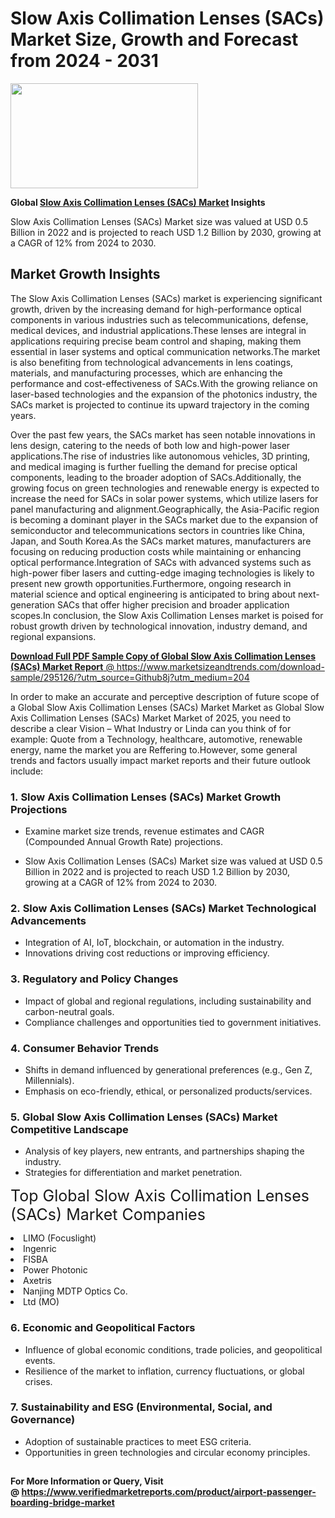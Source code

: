 <H1>Slow Axis Collimation Lenses (SACs) Market Size, Growth and Forecast from 2024 - 2031</H1><img class="aligncenter size-medium wp-image-584254" src="https://thirdeyenews.in/wp-content/uploads/2024/09/Global-Market-Research-300x168.jpeg" alt="" width="300" height="168" /><p><strong>Global&nbsp;<a href="https://www.marketsizeandtrends.com/download-sample/295126/?utm_source=Github8j?utm_medium=204">Slow Axis Collimation Lenses (SACs) Market</a> Insights</strong></p><p>Slow Axis Collimation Lenses (SACs) Market size was valued at USD 0.5 Billion in 2022 and is projected to reach USD 1.2 Billion by 2030, growing at a CAGR of 12% from 2024 to 2030.</p><p><h2>Market Growth Insights</h2> <p>The Slow Axis Collimation Lenses (SACs) market is experiencing significant growth, driven by the increasing demand for high-performance optical components in various industries such as telecommunications, defense, medical devices, and industrial applications.These lenses are integral in applications requiring precise beam control and shaping, making them essential in laser systems and optical communication networks.The market is also benefiting from technological advancements in lens coatings, materials, and manufacturing processes, which are enhancing the performance and cost-effectiveness of SACs.With the growing reliance on laser-based technologies and the expansion of the photonics industry, the SACs market is projected to continue its upward trajectory in the coming years.</p> <p><a href="#"></a></p> <p>Over the past few years, the SACs market has seen notable innovations in lens design, catering to the needs of both low and high-power laser applications.The rise of industries like autonomous vehicles, 3D printing, and medical imaging is further fuelling the demand for precise optical components, leading to the broader adoption of SACs.Additionally, the growing focus on green technologies and renewable energy is expected to increase the need for SACs in solar power systems, which utilize lasers for panel manufacturing and alignment.Geographically, the Asia-Pacific region is becoming a dominant player in the SACs market due to the expansion of semiconductor and telecommunications sectors in countries like China, Japan, and South Korea.As the SACs market matures, manufacturers are focusing on reducing production costs while maintaining or enhancing optical performance.Integration of SACs with advanced systems such as high-power fiber lasers and cutting-edge imaging technologies is likely to present new growth opportunities.Furthermore, ongoing research in material science and optical engineering is anticipated to bring about next-generation SACs that offer higher precision and broader application scopes.In conclusion, the Slow Axis Collimation Lenses market is poised for robust growth driven by technological innovation, industry demand, and regional expansions.</p> <p><a href="#"></p><p><span class=""><strong>Download Full PDF Sample Copy of Global Slow Axis Collimation Lenses (SACs) Market Report</strong> @ <a href="https://www.marketsizeandtrends.com/download-sample/295126/?utm_source=Github8j?utm_medium=204" target="_blank">https://www.marketsizeandtrends.com/download-sample/295126/?utm_source=Github8j?utm_medium=204</a></span></p><p>In order to make an accurate and perceptive description of future scope of a Global&nbsp;Slow Axis Collimation Lenses (SACs) Market Market as Global&nbsp;Slow Axis Collimation Lenses (SACs) Market Market of 2025, you need to describe a clear Vision &ndash; What Industry or Linda can you think of for example: Quote from a Technology, healthcare, automotive, renewable energy, name the market you are Reffering to.However, some general trends and factors usually impact market reports and their future outlook include:</p><h3>1.&nbsp;<strong>Slow Axis Collimation Lenses (SACs) Market Growth Projections</strong></h3><ul><li>Examine market size trends, revenue estimates and CAGR (Compounded Annual Growth Rate) projections.</li><li><p>Slow Axis Collimation Lenses (SACs) Market size was valued at USD 0.5 Billion in 2022 and is projected to reach USD 1.2 Billion by 2030, growing at a CAGR of 12% from 2024 to 2030.</p></li></ul><h3>2.&nbsp;<strong>Slow Axis Collimation Lenses (SACs) Market Technological Advancements</strong></h3><ul><li>Integration of AI, IoT, blockchain, or automation in the industry.</li><li>Innovations driving cost reductions or improving efficiency.</li></ul><h3>3.&nbsp;<strong>Regulatory and Policy Changes</strong></h3><ul><li>Impact of global and regional regulations, including sustainability and carbon-neutral goals.</li><li>Compliance challenges and opportunities tied to government initiatives.</li></ul><h3>4.&nbsp;<strong>Consumer Behavior Trends</strong></h3><ul><li>Shifts in demand influenced by generational preferences (e.g., Gen Z, Millennials).</li><li>Emphasis on eco-friendly, ethical, or personalized products/services.</li></ul><h3>5.&nbsp;<strong>Global Slow Axis Collimation Lenses (SACs) Market Competitive Landscape</strong></h3><ul><li>Analysis of key players, new entrants, and partnerships shaping the industry.</li><li>Strategies for differentiation and market penetration.</li></ul><p data-pm-slice="1 1 []"><span style="color: inherit; font-family: inherit; font-size: 25px;">Top Global Slow Axis Collimation Lenses (SACs) Market Companies</span></p><div class="" data-test-id=""><p><li>LIMO (Focuslight)</li><li> Ingenric</li><li> FISBA</li><li> Power Photonic</li><li> Axetris</li><li> Nanjing MDTP Optics Co.</li><li>Ltd (MO)</li></p></div><h3>6.&nbsp;<strong>Economic and Geopolitical Factors</strong></h3><ul><li>Influence of global economic conditions, trade policies, and geopolitical events.</li><li>Resilience of the market to inflation, currency fluctuations, or global crises.</li></ul><h3>7.&nbsp;<strong>Sustainability and ESG (Environmental, Social, and Governance)</strong></h3><ul><li>Adoption of sustainable practices to meet ESG criteria.</li><li>Opportunities in green technologies and circular economy principles.</li></ul><h2><strong style="font-size: 14px;">For More Information or Query, Visit @&nbsp;</strong><a style="background-color: #ffffff; font-size: 14px;" href="https://www.marketsizeandtrends.com/report/slow-axis-collimation-lenses-sacs-market/" target="_blank">https://www.verifiedmarketreports.com/product/airport-passenger-boarding-bridge-market</a></h2>